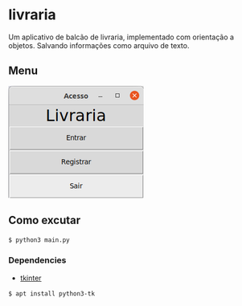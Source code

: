 # livraria
Um aplicativo de balcão de livraria, implementado com orientação a objetos. Salvando informações como arquivo de texto.

## Menu

![Execucao](docs/menu.png)

## Como excutar

```bash
$ python3 main.py
```

### Dependencies

- [tkinter](https://docs.python.org/3/library/tk.html)

```bash
$ apt install python3-tk